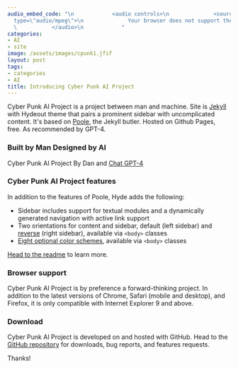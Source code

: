 ```yaml
---
audio_embed_code: "\n            <audio controls>\n              <source src=\"/assets/audio/2013-12-28-introducing-hyde.mp3\"
  type=\"audio/mpeg\">\n              Your browser does not support the audio element.\n
  \           </audio>\n            "
categories:
- AI
- site
image: /assets/images/cpunk1.jfif
layout: post
tags:
- categories
- AI
title: Introducing Cyber Punk AI Project
---
```


Cyber Punk AI Project is a project between man and machine. Site is [Jekyll](http://jekyllrb.com) with Hydeout theme that pairs a prominent sidebar with uncomplicated content. It's based on [Poole](http://getpoole.com), the Jekyll butler. Hosted on Github Pages, free. As recommended by GPT-4.

### Built by Man Designed by AI

 Cyber Punk AI Project By Dan and [Chat GPT-4](https://chat.openai.com)

### Cyber Punk AI Project features

In addition to the features of Poole, Hyde adds the following:

* Sidebar includes support for textual modules and a dynamically generated navigation with active link support
* Two orientations for content and sidebar, default (left sidebar) and [reverse](https://github.com/rasteia/rasteia.github.io) (right sidebar), available via `<body>` classes
* [Eight optional color schemes](https://github.com/rasteia/rasteia.github.io), available via `<body>` classes

[Head to the readme](https://github.com/rasteia/rasteia.github.io) to learn more.

### Browser support

Cyber Punk AI Project is by preference a forward-thinking project. In addition to the latest versions of Chrome, Safari (mobile and desktop), and Firefox, it is only compatible with Internet Explorer 9 and above.

### Download

Cyber Punk AI Project is developed on and hosted with GitHub. Head to the <a href="https://github.com/rasteia/rasteia.github.io">GitHub repository</a> for downloads, bug reports, and features requests.

Thanks!
